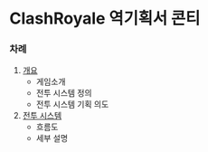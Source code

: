 # ClashRoyale 역기획서 콘티
### 차례
1. [개요](./conti/01_개요.md)
    - 게임소개
    - 전투 시스템 정의
    - 전투 시스템 기획 의도
2. [전투 시스템](./conti/02_전투_시스템.md)
    - 흐름도
    - 세부 설명